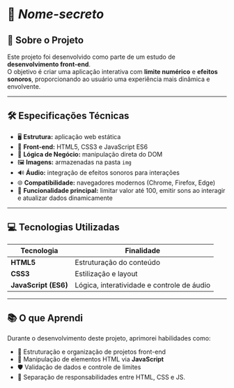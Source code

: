 # 🎯 *Nome-secreto*

## 📖 Sobre o Projeto
Este projeto foi desenvolvido como parte de um estudo de **desenvolvimento front-end**.  
O objetivo é criar uma aplicação interativa com **limite numérico** e **efeitos sonoros**, proporcionando ao usuário uma experiência mais dinâmica e envolvente.  

---

## 🛠 Especificações Técnicas
- 🖥 **Estrutura:** aplicação web estática  
- 🎨 **Front-end:** HTML5, CSS3 e JavaScript ES6  
- 🧠 **Lógica de Negócio:** manipulação direta do DOM  
- 🖼 **Imagens:** armazenadas na pasta `img`  
- 🔊 **Áudio:** integração de efeitos sonoros para interações  
- 🌐 **Compatibilidade:** navegadores modernos (Chrome, Firefox, Edge)  
- 📌 **Funcionalidade principal:** limitar valor até 100, emitir sons ao interagir e atualizar dados dinamicamente  

---

## 💻 Tecnologias Utilizadas
| Tecnologia  | Finalidade |
|-------------|-----------|
| **HTML5**   | Estruturação do conteúdo |
| **CSS3**    | Estilização e layout |
| **JavaScript (ES6)** | Lógica, interatividade e controle de áudio |

---

## 📚 O que Aprendi
Durante o desenvolvimento deste projeto, aprimorei habilidades como:
- 📂 Estruturação e organização de projetos front-end  
- 🎯 Manipulação de elementos HTML via **JavaScript**  
- 🛡 Validação de dados e controle de limites  
- 🎨 Separação de responsabilidades entre HTML, CSS e JS.

